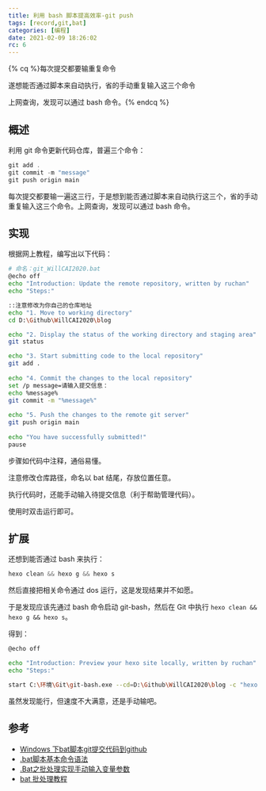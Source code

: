 ```yaml
---
title: 利用 bash 脚本提高效率-git push 
tags: [record,git,bat]
categories: [编程]
date: 2021-02-09 18:26:02
rc: 6
---
```


{% cq %}每次提交都要输重复命令

遂想能否通过脚本来自动执行，省的手动重复输入这三个命令

上网查询，发现可以通过 bash 命令。{% endcq %}
<!--more-->

## 概述

利用 git 命令更新代码仓库，普遍三个命令：

```c
git add .
git commit -m "message"
git push origin main
```

每次提交都要输一遍这三行，于是想到能否通过脚本来自动执行这三个，省的手动重复输入这三个命令。上网查询，发现可以通过 bash 命令。

## 实现

根据网上教程，编写出以下代码：

```bash
# 命名：git_WillCAI2020.bat
@echo off
echo "Introduction: Update the remote repository, written by ruchan"
echo "Steps:"

::注意修改为你自己的仓库地址
echo "1. Move to working directory" 
cd D:\Github\WillCAI2020\blog

echo "2. Display the status of the working directory and staging area" 
git status

echo "3. Start submitting code to the local repository"
git add .
 
echo "4. Commit the changes to the local repository"
set /p message=请输入提交信息：
echo %message%
git commit -m "%message%"
 
echo "5. Push the changes to the remote git server"
git push origin main
 
echo "You have successfully submitted!"
pause
```

步骤如代码中注释，通俗易懂。

注意修改仓库路径，命名以 bat 结尾，存放位置任意。

执行代码时，还能手动输入待提交信息（利于帮助管理代码）。

使用时双击运行即可。

## 扩展

还想到能否通过 bash 来执行：

```c
hexo clean && hexo g && hexo s
```

然后直接把相关命令通过 dos 运行，这是发现结果并不如愿。

于是发现应该先通过 bash 命令启动 git-bash，然后在 Git 中执行 `hexo clean && hexo g && hexo s`。

得到：

```bash
@echo off

echo "Introduction: Preview your hexo site locally, written by ruchan"
echo "Steps:"

start C:\环境\Git\git-bash.exe --cd=D:\Github\WillCAI2020\blog -c "hexo clean && hexo g && hexo s"
```

虽然发现能行，但速度不大满意，还是手动输吧。

## 参考

* [Windows 下bat脚本git提交代码到github](https://blog.csdn.net/Ep_Little_prince/article/details/108895103)
* [.bat脚本基本命令语法](https://www.cnblogs.com/iTlijun/p/6137027.html)
* [.Bat之批处理实现手动输入变量参数](https://blog.csdn.net/laozhuxinlu/article/details/52853787)
* [bat 批处理教程](https://www.w3cschool.cn/dosmlxxsc1/wvqyr9.html)

